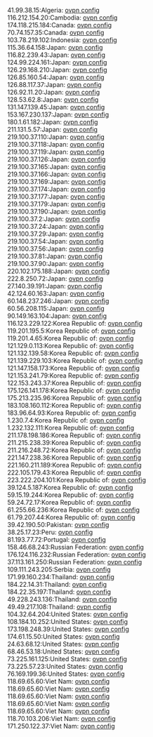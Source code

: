41.99.38.15:Algeria: [ovpn config](vpn/41_99_38_15.ovpn)  
116.212.154.20:Cambodia: [ovpn config](vpn/116_212_154_20.ovpn)  
174.118.215.184:Canada: [ovpn config](vpn/174_118_215_184.ovpn)  
70.74.157.35:Canada: [ovpn config](vpn/70_74_157_35.ovpn)  
103.78.219.102:Indonesia: [ovpn config](vpn/103_78_219_102.ovpn)  
115.36.64.158:Japan: [ovpn config](vpn/115_36_64_158.ovpn)  
116.82.239.43:Japan: [ovpn config](vpn/116_82_239_43.ovpn)  
124.99.224.161:Japan: [ovpn config](vpn/124_99_224_161.ovpn)  
126.29.168.210:Japan: [ovpn config](vpn/126_29_168_210.ovpn)  
126.85.160.54:Japan: [ovpn config](vpn/126_85_160_54.ovpn)  
126.88.117.37:Japan: [ovpn config](vpn/126_88_117_37.ovpn)  
126.92.11.20:Japan: [ovpn config](vpn/126_92_11_20.ovpn)  
128.53.62.8:Japan: [ovpn config](vpn/128_53_62_8.ovpn)  
131.147.139.45:Japan: [ovpn config](vpn/131_147_139_45.ovpn)  
153.167.230.137:Japan: [ovpn config](vpn/153_167_230_137.ovpn)  
180.1.61.182:Japan: [ovpn config](vpn/180_1_61_182.ovpn)  
211.131.5.57:Japan: [ovpn config](vpn/211_131_5_57.ovpn)  
219.100.37.110:Japan: [ovpn config](vpn/219_100_37_110.ovpn)  
219.100.37.118:Japan: [ovpn config](vpn/219_100_37_118.ovpn)  
219.100.37.119:Japan: [ovpn config](vpn/219_100_37_119.ovpn)  
219.100.37.126:Japan: [ovpn config](vpn/219_100_37_126.ovpn)  
219.100.37.165:Japan: [ovpn config](vpn/219_100_37_165.ovpn)  
219.100.37.166:Japan: [ovpn config](vpn/219_100_37_166.ovpn)  
219.100.37.169:Japan: [ovpn config](vpn/219_100_37_169.ovpn)  
219.100.37.174:Japan: [ovpn config](vpn/219_100_37_174.ovpn)  
219.100.37.177:Japan: [ovpn config](vpn/219_100_37_177.ovpn)  
219.100.37.179:Japan: [ovpn config](vpn/219_100_37_179.ovpn)  
219.100.37.190:Japan: [ovpn config](vpn/219_100_37_190.ovpn)  
219.100.37.2:Japan: [ovpn config](vpn/219_100_37_2.ovpn)  
219.100.37.24:Japan: [ovpn config](vpn/219_100_37_24.ovpn)  
219.100.37.29:Japan: [ovpn config](vpn/219_100_37_29.ovpn)  
219.100.37.54:Japan: [ovpn config](vpn/219_100_37_54.ovpn)  
219.100.37.56:Japan: [ovpn config](vpn/219_100_37_56.ovpn)  
219.100.37.81:Japan: [ovpn config](vpn/219_100_37_81.ovpn)  
219.100.37.90:Japan: [ovpn config](vpn/219_100_37_90.ovpn)  
220.102.175.188:Japan: [ovpn config](vpn/220_102_175_188.ovpn)  
222.8.250.72:Japan: [ovpn config](vpn/222_8_250_72.ovpn)  
27.140.39.191:Japan: [ovpn config](vpn/27_140_39_191.ovpn)  
42.124.60.163:Japan: [ovpn config](vpn/42_124_60_163.ovpn)  
60.148.237.246:Japan: [ovpn config](vpn/60_148_237_246.ovpn)  
60.56.208.115:Japan: [ovpn config](vpn/60_56_208_115.ovpn)  
90.149.163.104:Japan: [ovpn config](vpn/90_149_163_104.ovpn)  
116.123.229.122:Korea Republic of: [ovpn config](vpn/116_123_229_122.ovpn)  
119.201.195.5:Korea Republic of: [ovpn config](vpn/119_201_195_5.ovpn)  
119.201.4.65:Korea Republic of: [ovpn config](vpn/119_201_4_65.ovpn)  
121.129.0.113:Korea Republic of: [ovpn config](vpn/121_129_0_113.ovpn)  
121.132.139.58:Korea Republic of: [ovpn config](vpn/121_132_139_58.ovpn)  
121.139.229.103:Korea Republic of: [ovpn config](vpn/121_139_229_103.ovpn)  
121.147.158.173:Korea Republic of: [ovpn config](vpn/121_147_158_173.ovpn)  
121.153.241.79:Korea Republic of: [ovpn config](vpn/121_153_241_79.ovpn)  
122.153.243.37:Korea Republic of: [ovpn config](vpn/122_153_243_37.ovpn)  
175.126.141.178:Korea Republic of: [ovpn config](vpn/175_126_141_178.ovpn)  
175.213.235.96:Korea Republic of: [ovpn config](vpn/175_213_235_96.ovpn)  
183.108.160.112:Korea Republic of: [ovpn config](vpn/183_108_160_112.ovpn)  
183.96.64.93:Korea Republic of: [ovpn config](vpn/183_96_64_93.ovpn)  
1.230.7.4:Korea Republic of: [ovpn config](vpn/1_230_7_4.ovpn)  
1.232.132.111:Korea Republic of: [ovpn config](vpn/1_232_132_111.ovpn)  
211.178.198.186:Korea Republic of: [ovpn config](vpn/211_178_198_186.ovpn)  
211.215.238.39:Korea Republic of: [ovpn config](vpn/211_215_238_39.ovpn)  
211.216.248.72:Korea Republic of: [ovpn config](vpn/211_216_248_72.ovpn)  
221.147.238.36:Korea Republic of: [ovpn config](vpn/221_147_238_36.ovpn)  
221.160.211.189:Korea Republic of: [ovpn config](vpn/221_160_211_189.ovpn)  
222.105.179.43:Korea Republic of: [ovpn config](vpn/222_105_179_43.ovpn)  
223.222.204.101:Korea Republic of: [ovpn config](vpn/223_222_204_101.ovpn)  
39.124.5.187:Korea Republic of: [ovpn config](vpn/39_124_5_187.ovpn)  
59.15.19.244:Korea Republic of: [ovpn config](vpn/59_15_19_244.ovpn)  
59.24.72.17:Korea Republic of: [ovpn config](vpn/59_24_72_17.ovpn)  
61.255.66.236:Korea Republic of: [ovpn config](vpn/61_255_66_236.ovpn)  
61.79.207.44:Korea Republic of: [ovpn config](vpn/61_79_207_44.ovpn)  
39.42.190.50:Pakistan: [ovpn config](vpn/39_42_190_50.ovpn)  
38.25.17.23:Peru: [ovpn config](vpn/38_25_17_23.ovpn)  
81.193.77.72:Portugal: [ovpn config](vpn/81_193_77_72.ovpn)  
158.46.68.243:Russian Federation: [ovpn config](vpn/158_46_68_243.ovpn)  
176.124.116.232:Russian Federation: [ovpn config](vpn/176_124_116_232.ovpn)  
37.113.161.250:Russian Federation: [ovpn config](vpn/37_113_161_250.ovpn)  
109.111.243.205:Serbia: [ovpn config](vpn/109_111_243_205.ovpn)  
171.99.160.234:Thailand: [ovpn config](vpn/171_99_160_234.ovpn)  
184.22.14.31:Thailand: [ovpn config](vpn/184_22_14_31.ovpn)  
184.22.35.197:Thailand: [ovpn config](vpn/184_22_35_197.ovpn)  
49.228.243.136:Thailand: [ovpn config](vpn/49_228_243_136.ovpn)  
49.49.217.108:Thailand: [ovpn config](vpn/49_49_217_108.ovpn)  
104.32.64.204:United States: [ovpn config](vpn/104_32_64_204.ovpn)  
108.184.10.252:United States: [ovpn config](vpn/108_184_10_252.ovpn)  
173.198.248.39:United States: [ovpn config](vpn/173_198_248_39.ovpn)  
174.61.15.50:United States: [ovpn config](vpn/174_61_15_50.ovpn)  
24.63.68.12:United States: [ovpn config](vpn/24_63_68_12.ovpn)  
68.46.53.18:United States: [ovpn config](vpn/68_46_53_18.ovpn)  
73.225.161.125:United States: [ovpn config](vpn/73_225_161_125.ovpn)  
73.225.57.23:United States: [ovpn config](vpn/73_225_57_23.ovpn)  
76.169.199.36:United States: [ovpn config](vpn/76_169_199_36.ovpn)  
118.69.65.60:Viet Nam: [ovpn config](vpn/118_69_65_60.ovpn)  
118.69.65.60:Viet Nam: [ovpn config](vpn/118_69_65_60.ovpn)  
118.69.65.60:Viet Nam: [ovpn config](vpn/118_69_65_60.ovpn)  
118.69.65.60:Viet Nam: [ovpn config](vpn/118_69_65_60.ovpn)  
118.69.65.60:Viet Nam: [ovpn config](vpn/118_69_65_60.ovpn)  
118.70.103.206:Viet Nam: [ovpn config](vpn/118_70_103_206.ovpn)  
171.250.122.37:Viet Nam: [ovpn config](vpn/171_250_122_37.ovpn)  
